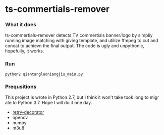 # ts-commertials-remover
### What it does
ts-commertials-remover detects TV commertials banner/logo by simpliy running image matching with giving template, and utilize ffmpeg to cut and concat to achievn the final output. The code is ugly and unpythonic, hopefully, it works.
### Run
```
python2 qiantanglaoniangjiu_main.py
```
### Prequsitions
This project is wrote in Python 2.7, but I think it won't take took long to migr
ate to Python 3.7. Hope I will do it one day.
- [retry-decorator](https://github.com/saltycrane/retry-decorator)
- opencv
- numpy
- m3u8
